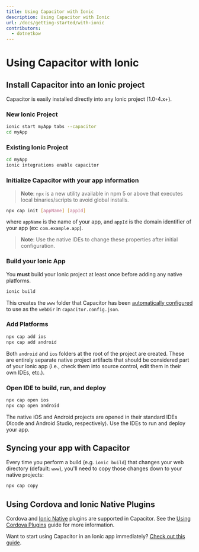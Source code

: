 ```yaml
---
title: Using Capacitor with Ionic
description: Using Capacitor with Ionic
url: /docs/getting-started/with-ionic
contributors:
  - dotnetkow
---
```


# Using Capacitor with Ionic

## Install Capacitor into an Ionic project
Capacitor is easily installed directly into any Ionic project (1.0-4.x+).

### New Ionic Project

```bash
ionic start myApp tabs --capacitor
cd myApp
```

### Existing Ionic Project

```bash
cd myApp
ionic integrations enable capacitor
```

### Initialize Capacitor with your app information

> **Note**: `npx` is a new utility available in npm 5 or above that executes local binaries/scripts to avoid global installs.

```bash
npx cap init [appName] [appId]
```

where `appName` is the name of your app, and `appId` is the domain identifier of your app (ex: `com.example.app`).

> **Note**: Use the native IDEs to change these properties after initial configuration.

### Build your Ionic App

You **must** build your Ionic project at least once before adding any native platforms.

```bash
ionic build
```

This creates the `www` folder that Capacitor has been [automatically configured](/docs/basics/configuring-your-app) to use as the `webDir` in `capacitor.config.json`.

### Add Platforms

```bash
npx cap add ios
npx cap add android
```

Both `android` and `ios` folders at the root of the project are created. These are entirely separate native project artifacts that should be considered part of your Ionic app (i.e., check them into source control, edit them in their own IDEs, etc.).

### Open IDE to build, run, and deploy

```bash
npx cap open ios
npx cap open android
```

The native iOS and Android projects are opened in their standard IDEs (Xcode and Android Studio, respectively). Use the IDEs to run and deploy your app.

## Syncing your app with Capacitor

Every time you perform a build (e.g. `ionic build`) that changes your web directory (default: `www`), you'll need to copy those changes down to your native projects:

```bash
npx cap copy
```

## Using Cordova and Ionic Native Plugins

Cordova and [Ionic Native](https://ionicframework.com/docs/native/) plugins are supported in Capacitor. See the [Using Cordova Plugins](/docs/cordova/using-cordova-plugins) guide for more information.

Want to start using Capacitor in an Ionic app immediately? [Check out this guide](/docs/guides/ionic-framework-app).